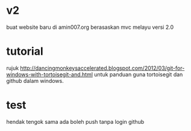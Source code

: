 v2
==

buat website baru di amin007.org berasaskan mvc melayu versi 2.0

tutorial
========
rujuk http://dancingmonkeysaccelerated.blogspot.com/2012/03/git-for-windows-with-tortoisegit-and.html
untuk panduan guna tortoisegit dan github dalam windows.

test 
==

hendak tengok sama ada boleh push tanpa login github
